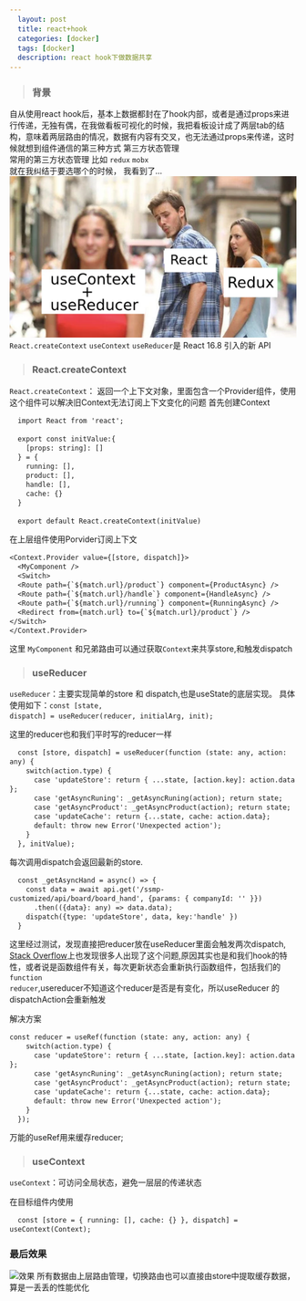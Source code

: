 ```yaml
---
  layout: post
  title: react+hook
  categories: [docker]
  tags: [docker]
  description: react hook下做数据共享
---
```



>### 背景

自从使用react hook后，基本上数据都封在了hook内部，或者是通过props来进行传递，无独有偶，在我做看板可视化的时候，我把看板设计成了两层tab的结构，意味着两层路由的情况，数据有内容有交叉，也无法通过props来传递，这时候就想到组件通信的第三种方式 第三方状态管理<br>
常用的第三方状态管理 比如 <code>redux</code> <code>mobx</code><br>
就在我纠结于要选哪个的时候， 我看到了...<br>
![images](/images/js/reacthook/usereducer.png)<br>
<code>React.createContext</code> <code>useContext</code> <code>useReducer</code>是 React 16.8 引入的新 API<br>

>### React.createContext
<code>React.createContext</code>： 返回一个上下文对象，里面包含一个Provider组件，使用这个组件可以解决旧Context无法订阅上下文变化的问题
首先创建Context
```
  import React from 'react';

  export const initValue:{
    [props: string]: []
  } = {
    running: [],
    product: [],
    handle: [],
    cache: {}
  }

  export default React.createContext(initValue)
```
在上层组件使用Porvider订阅上下文
```
<Context.Provider value={[store, dispatch]}>
  <MyComponent />
  <Switch>
  <Route path={`${match.url}/product`} component={ProductAsync} />
  <Route path={`${match.url}/handle`} component={HandleAsync} />
  <Route path={`${match.url}/running`} component={RunningAsync} />
  <Redirect from={match.url} to={`${match.url}/product`} />
</Switch>
</Context.Provider>
```
这里 <code>MyComponent</code> 和兄弟路由可以通过获取<code>Context</code>来共享store,和触发dispatch

>### useReducer
<code>useReducer</code>：主要实现简单的store 和 dispatch,也是useState的底层实现。
具体使用如下：<code>const [state, dispatch] = useReducer(reducer, initialArg, init);</code>

这里的reducer也和我们平时写的reducer一样
```
  const [store, dispatch] = useReducer(function (state: any, action: any) {
    switch(action.type) {
      case 'updateStore': return { ...state, [action.key]: action.data };
      case 'getAsyncRuning': _getAsyncRuning(action); return state;
      case 'getAsyncProduct': _getAsyncProduct(action); return state;
      case 'updateCache': return {...state, cache: action.data};
      default: throw new Error('Unexpected action');
    }
  }, initValue);
```
每次调用dispatch会返回最新的store.
```
  const _getAsyncHand = async() => {
    const data = await api.get('/ssmp-customized/api/board/board_hand', {params: { companyId: '' }})
      .then(({data}: any) => data.data);
    dispatch({type: 'updateStore', data, key:'handle' })
  }
```

这里经过测试，发现直接把reducer放在useReducer里面会触发两次dispatch, [Stack Overflow](https://stackoverflow.com/questions/54715188/react-hook-rendering-an-extra-time/54716601#54716601)上也发现很多人出现了这个问题,原因其实也是和我们hook的特性，或者说是函数组件有关，每次更新状态会重新执行函数组件，包括我们的<code>function reducer</code>,usereducer不知道这个reducer是否是有变化，所以useReducer 的dispatchAction会重新触发

解决方案
```
const reducer = useRef(function (state: any, action: any) {
    switch(action.type) {
      case 'updateStore': return { ...state, [action.key]: action.data };
      case 'getAsyncRuning': _getAsyncRuning(action); return state;
      case 'getAsyncProduct': _getAsyncProduct(action); return state;
      case 'updateCache': return {...state, cache: action.data};
      default: throw new Error('Unexpected action');
    }
  });
```
万能的useRef用来缓存reducer;


>### useContext
<code>useContext</code>：可访问全局状态，避免一层层的传递状态

在目标组件内使用
```
  const [store = { running: [], cache: {} }, dispatch] = useContext(Context);
```

### 最后效果

![效果](/images/js/reacthook/effect.gif)
所有数据由上层路由管理，切换路由也可以直接由store中提取缓存数据，算是一丢丢的性能优化










